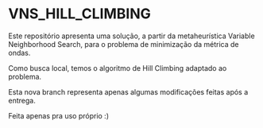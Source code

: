 # VNS_HILL_CLIMBING

Este repositório apresenta uma solução, a partir da metaheurística Variable Neighborhood Search, para o problema de minimização da métrica de ondas. 

Como busca local, temos o algoritmo de Hill Climbing adaptado ao problema. 

Esta nova branch representa apenas algumas modificações feitas após a entrega. 

Feita apenas pra uso próprio :)
